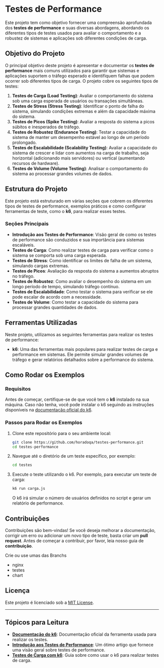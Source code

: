 # Testes de Performance

Este projeto tem como objetivo fornecer uma compreensão aprofundada dos **testes de performance** e suas diversas abordagens, abordando os diferentes tipos de testes usados para avaliar o comportamento e a robustez de sistemas e aplicações sob diferentes condições de carga.

## Objetivo do Projeto

O principal objetivo deste projeto é apresentar e documentar os **testes de performance** mais comuns utilizados para garantir que sistemas e aplicações suportem o tráfego esperado e identifiquem falhas que podem ocorrer sob diferentes tipos de carga. O projeto cobre os seguintes tipos de testes:

1. **Testes de Carga (Load Testing)**: Avaliar o comportamento do sistema sob uma carga esperada de usuários ou transações simultâneas.
2. **Testes de Stress (Stress Testing)**: Identificar o ponto de falha do sistema, simulando condições extremas e além da capacidade máxima do sistema.
3. **Testes de Picos (Spike Testing)**: Avaliar a resposta do sistema a picos súbitos e inesperados de tráfego.
4. **Testes de Robustez (Endurance Testing)**: Testar a capacidade do sistema de manter um desempenho estável ao longo de um período prolongado.
5. **Testes de Escalabilidade (Scalability Testing)**: Avaliar a capacidade do sistema de crescer e lidar com aumentos na carga de trabalho, seja horizontal (adicionando mais servidores) ou vertical (aumentando recursos de hardware).
6. **Testes de Volume (Volume Testing)**: Analisar o comportamento do sistema ao processar grandes volumes de dados.

## Estrutura do Projeto

Este projeto está estruturado em várias seções que cobrem os diferentes tipos de testes de performance, exemplos práticos e como configurar ferramentas de teste, como o **k6**, para realizar esses testes.

### Seções Principais

- **Introdução aos Testes de Performance**: Visão geral de como os testes de performance são conduzidos e sua importância para sistemas escaláveis.
- **Testes de Carga**: Como realizar testes de carga para verificar como o sistema se comporta sob uma carga esperada.
- **Testes de Stress**: Como identificar os limites de falha de um sistema, simulando cargas extremas.
- **Testes de Picos**: Avaliação da resposta do sistema a aumentos abruptos no tráfego.
- **Testes de Robustez**: Como avaliar o desempenho do sistema em um longo período de tempo, simulando tráfego contínuo.
- **Testes de Escalabilidade**: Como testar o sistema para verificar se ele pode escalar de acordo com a necessidade.
- **Testes de Volume**: Como testar a capacidade do sistema para processar grandes quantidades de dados.

## Ferramentas Utilizadas

Neste projeto, utilizamos as seguintes ferramentas para realizar os testes de performance:

- **k6**: Uma das ferramentas mais populares para realizar testes de carga e performance em sistemas. Ele permite simular grandes volumes de tráfego e gerar relatórios detalhados sobre a performance do sistema.

## Como Rodar os Exemplos

### Requisitos

Antes de começar, certifique-se de que você tem o **k6** instalado na sua máquina. Caso não tenha, você pode instalar o k6 seguindo as instruções disponíveis na [documentação oficial do k6](https://k6.io/docs/getting-started/).

### Passos para Rodar os Exemplos

1. Clone este repositório para o seu ambiente local:

   ```bash
   git clone https://github.com/horadoqa/testes-performance.git
   cd testes-performance
   ```

2. Navegue até o diretório de um teste específico, por exemplo:

   ```bash
   cd testes
   ```

3. Execute o teste utilizando o k6. Por exemplo, para executar um teste de carga:

   ```bash
   k6 run carga.js
   ```

   O k6 irá simular o número de usuários definidos no script e gerar um relatório de performance.

## Contribuições

Contribuições são bem-vindas! Se você deseja melhorar a documentação, corrigir um erro ou adicionar um novo tipo de teste, basta criar um **pull request**. Antes de começar a contribuir, por favor, leia nosso guia de **contribuição**.

Crie ou use umas das Branchs

- nginx
- testes
- chart

## Licença

Este projeto é licenciado sob a [MIT License](LICENSE).

---

## Tópicos para Leitura

- **[Documentação do k6](https://k6.io/docs/)**: Documentação oficial da ferramenta usada para realizar os testes.
- **[Introdução aos Testes de Performance](https://www.guru99.com/performance-testing.html)**: Um ótimo artigo que fornece uma visão geral sobre testes de performance.
- **[Testes de Carga com k6](https://k6.io/docs/using-k6/)**: Guia sobre como usar o k6 para realizar testes de carga.